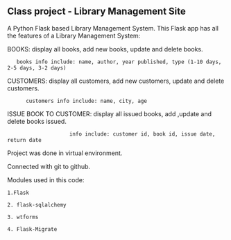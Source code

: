 Class project - Library Management Site
---------------------------------------

A Python Flask based Library Management System. 
This Flask app has all the features of a Library Management System:

BOOKS: display all books, add new books, update and delete books.

       books info include: name, author, year published, type (1-10 days, 2-5 days, 3-2 days)

CUSTOMERS: display all customers, add new customers, update and delete customers.

          customers info include: name, city, age

ISSUE BOOK TO CUSTOMER: display all issued books, add ,update and delete books issued.

                        info include: customer id, book id, issue date, return date

    
Project was done in virtual environment. 

Connected with git to github.

Modules used in this code:

    1.Flask

    2. flask-sqlalchemy

    3. wtforms

    4. Flask-Migrate

    









    




